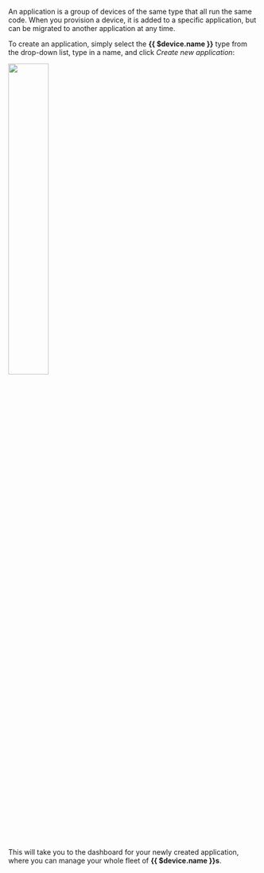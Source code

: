 An application is a group of devices of the same type that all run the same code. When you provision a device, it is added to a specific application, but can be migrated to another application at any time.

To create an application, simply select the **{{ $device.name }}** type from the drop-down list, type in a name, and click *Create new application*:

<img src="/img/common/main_dashboard/select_fleet_type.png" width="40%">

This will take you to the dashboard for your newly created application, where you can manage your whole fleet of **{{ $device.name }}s**.
